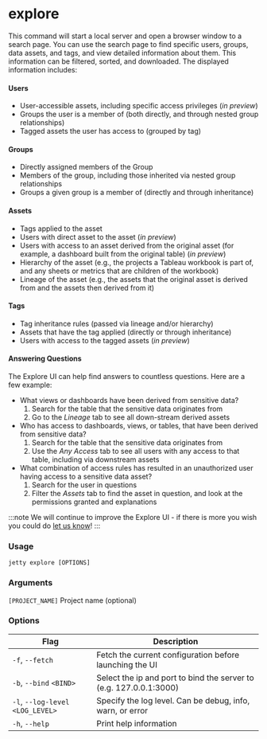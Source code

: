 # explore

This command will start a local server and open a browser window to a search page. You can use the search page to find specific users, groups, data assets, and tags, and view detailed information about them. This information can be filtered, sorted, and downloaded. The displayed information includes:

#### Users

-   User-accessible assets, including specific access privileges (_in preview_)
-   Groups the user is a member of (both directly, and through nested group relationships)
-   Tagged assets the user has access to (grouped by tag)

#### Groups

-   Directly assigned members of the Group
-   Members of the group, including those inherited via nested group relationships
-   Groups a given group is a member of (directly and through inheritance)

#### Assets

-   Tags applied to the asset
-   Users with direct asset to the asset (_in preview_)
-   Users with access to an asset derived from the original asset (for example, a dashboard built from the original table) (_in preview_)
-   Hierarchy of the asset (e.g., the projects a Tableau workbook is part of, and any sheets or metrics that are children of the workbook)
-   Lineage of the asset (e.g., the assets that the original asset is derived from and the assets then derived from it)

#### Tags

-   Tag inheritance rules (passed via lineage and/or hierarchy)
-   Assets that have the tag applied (directly or through inheritance)
-   Users with access to the tagged assets (_in preview_)

#### Answering Questions

The Explore UI can help find answers to countless questions. Here are a few example:

-   What views or dashboards have been derived from sensitive data?
    1. Search for the table that the sensitive data originates from
    1. Go to the _Lineage_ tab to see all down-stream derived assets
-   Who has access to dashboards, views, or tables, that have been derived from sensitive data?
    1. Search for the table that the sensitive data originates from
    1. Use the _Any Access_ tab to see all users with any access to that table, including via downstream assets
-   What combination of access rules has resulted in an unauthorized user having access to a sensitive data asset?
    1. Search for the user in questions
    1. Filter the _Assets_ tab to find the asset in question, and look at the permissions granted and explanations

:::note
We will continue to improve the Explore UI - if there is more you wish you could do [let us know](mailto:product@get-jetty.com)!
:::

### Usage

`jetty explore [OPTIONS]`

### Arguments

`[PROJECT_NAME]` Project name (optional)

### Options

| Flag                              | Description                                                        |
| --------------------------------- | ------------------------------------------------------------------ |
| `-f`, `--fetch`                   | Fetch the current configuration before launching the UI            |
| `-b`, `--bind` `<BIND>`           | Select the ip and port to bind the server to (e.g. 127.0.0.1:3000) |
| `-l`, `--log-level` `<LOG_LEVEL>` | Specify the log level. Can be debug, info, warn, or error          |
| `-h`, `--help`                    | Print help information                                             |
